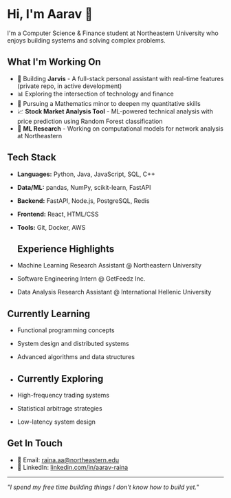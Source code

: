 # Hi, I'm Aarav 👋

I'm a Computer Science & Finance student at Northeastern University who enjoys building systems and solving complex problems.

## What I'm Working On
- 🤖 Building **Jarvis** - A full-stack personal assistant with real-time features (private repo, in active development)
- 📊 Exploring the intersection of technology and finance
- 🧮 Pursuing a Mathematics minor to deepen my quantitative skills
-  📈 **Stock Market Analysis Tool** - ML-powered technical analysis with price prediction using Random Forest classification
- 🔬 **ML Research** - Working on computational models for network analysis at Northeastern

## Tech Stack
- **Languages:** Python, Java, JavaScript, SQL, C++
- **Data/ML:** pandas, NumPy, scikit-learn, FastAPI
- **Backend:** FastAPI, Node.js, PostgreSQL, Redis
- **Frontend:** React, HTML/CSS
- **Tools:** Git, Docker, AWS

  ## Experience Highlights
- Machine Learning Research Assistant @ Northeastern University
- Software Engineering Intern @ GetFeedz Inc.
- Data Analysis Research Assistant @ International Hellenic University

## Currently Learning
- Functional programming concepts
- System design and distributed systems
- Advanced algorithms and data structures

- ## Currently Exploring
- High-frequency trading systems
- Statistical arbitrage strategies
- Low-latency system design

## Get In Touch
- 📧 Email: raina.aa@northeastern.edu
- 💼 LinkedIn: [linkedin.com/in/aarav-raina](https://linkedin.com/in/aarav-raina)

---

*"I spend my free time building things I don't know how to build yet."*
